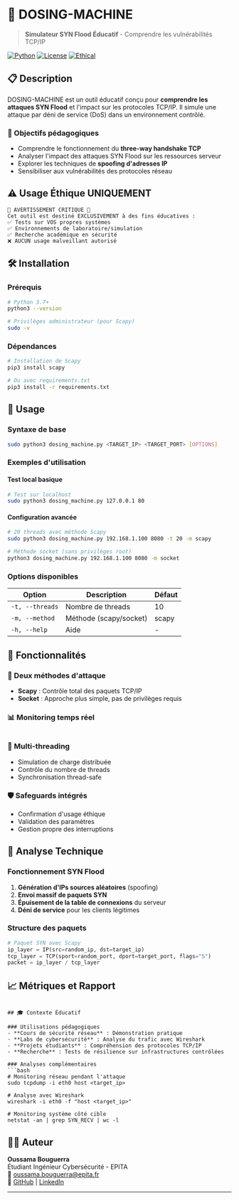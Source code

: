 # 🚨 DOSING-MACHINE

> **Simulateur SYN Flood Éducatif** - Comprendre les vulnérabilités TCP/IP

[![Python](https://img.shields.io/badge/Python-3.7+-blue.svg)](https://python.org)
[![License](https://img.shields.io/badge/License-Educational-green.svg)](#)
[![Ethical](https://img.shields.io/badge/Usage-Ethical%20Only-red.svg)](#)

## 📋 Description

DOSING-MACHINE est un outil éducatif conçu pour **comprendre les attaques SYN Flood** et l'impact sur les protocoles TCP/IP. Il simule une attaque par déni de service (DoS) dans un environnement contrôlé.

### 🎯 Objectifs pédagogiques
- Comprendre le fonctionnement du **three-way handshake TCP**
- Analyser l'impact des attaques SYN Flood sur les ressources serveur
- Explorer les techniques de **spoofing d'adresses IP**
- Sensibiliser aux vulnérabilités des protocoles réseau

## ⚠️ Usage Éthique UNIQUEMENT

```
🛑 AVERTISSEMENT CRITIQUE 🛑
Cet outil est destiné EXCLUSIVEMENT à des fins éducatives :
✅ Tests sur VOS propres systèmes
✅ Environnements de laboratoire/simulation  
✅ Recherche académique en sécurité
❌ AUCUN usage malveillant autorisé
```

## 🛠️ Installation

### Prérequis
```bash
# Python 3.7+
python3 --version

# Privilèges administrateur (pour Scapy)
sudo -v
```

### Dépendances
```bash
# Installation de Scapy
pip3 install scapy

# Ou avec requirements.txt
pip3 install -r requirements.txt
```

## 🚀 Usage

### Syntaxe de base
```bash
sudo python3 dosing_machine.py <TARGET_IP> <TARGET_PORT> [OPTIONS]
```

### Exemples d'utilisation

#### Test local basique
```bash
# Test sur localhost
sudo python3 dosing_machine.py 127.0.0.1 80
```

#### Configuration avancée
```bash
# 20 threads avec méthode Scapy
sudo python3 dosing_machine.py 192.168.1.100 8080 -t 20 -m scapy

# Méthode socket (sans privilèges root)
python3 dosing_machine.py 192.168.1.100 8080 -m socket
```

### Options disponibles
| Option | Description | Défaut |
|--------|-------------|---------|
| `-t, --threads` | Nombre de threads | 10 |
| `-m, --method` | Méthode (scapy/socket) | scapy |
| `-h, --help` | Aide | - |

## 🔧 Fonctionnalités

### 🎯 Deux méthodes d'attaque
- **Scapy** : Contrôle total des paquets TCP/IP
- **Socket** : Approche plus simple, pas de privilèges requis

### 📊 Monitoring temps réel
```

```

### 🧵 Multi-threading
- Simulation de charge distribuée
- Contrôle du nombre de threads
- Synchronisation thread-safe

### 🛡️ Safeguards intégrés
- Confirmation d'usage éthique
- Validation des paramètres
- Gestion propre des interruptions

## 🔬 Analyse Technique

### Fonctionnement SYN Flood
1. **Génération d'IPs sources aléatoires** (spoofing)
2. **Envoi massif de paquets SYN**
3. **Épuisement de la table de connexions** du serveur
4. **Déni de service** pour les clients légitimes

### Structure des paquets
```python
# Paquet SYN avec Scapy
ip_layer = IP(src=random_ip, dst=target_ip)
tcp_layer = TCP(sport=random_port, dport=target_port, flags="S")
packet = ip_layer / tcp_layer
```

## 📈 Métriques et Rapport


```

## 🎓 Contexte Éducatif

### Utilisations pédagogiques
- **Cours de sécurité réseau** : Démonstration pratique
- **Labs de cybersécurité** : Analyse du trafic avec Wireshark
- **Projets étudiants** : Compréhension des protocoles TCP/IP
- **Recherche** : Tests de résilience sur infrastructures contrôlées

### Analyses complémentaires
```bash
# Monitoring réseau pendant l'attaque
sudo tcpdump -i eth0 host <target_ip>

# Analyse avec Wireshark
wireshark -i eth0 -f "host <target_ip>"

# Monitoring système côté cible
netstat -an | grep SYN_RECV | wc -l
```



## 👨‍💻 Auteur

**Oussama Bouguerra**  
Étudiant Ingénieur Cybersécurité - EPITA  
📧 oussama.bouguerra@epita.fr  
🔗 [GitHub](https://github.com/BouguerraOussama) | [LinkedIn](https://www.linkedin.com/in/bouguerraoussama/)

---

